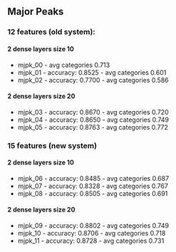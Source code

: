 ## Major Peaks
### 12 features (old system):
#### 2 dense layers size 10
- mjpk_00 - avg categories 0.713
- mjpk_01 - accuracy: 0.8525 - avg categories 0.601
- mjpk_02 - accuracy: 0.7700 - avg categories 0.586
#### 2 dense layers size 20
- mjpk_03 - accuracy: 0.8670 - avg categories 0.720
- mjpk_04 - accuracy: 0.8650 - avg categories 0.749
- mjpk_05 - accuracy: 0.8763 - avg categories 0.772

### 15 features (new system)
#### 2 dense layers size 10
- mjpk_06 - accuracy: 0.8485 - avg categories 0.687
- mjpk_07 - accuracy: 0.8328 - avg categories 0.767
- mjpk_08 - accuracy: 0.8505 - avg categories 0.691
#### 2 dense layers size 20
- mjpk_09 - accuracy: 0.8802 - avg categories 0.749
- mjpk_10 - accuracy: 0.8706 - avg categories 0.718
- mjpk_11 - accuracy: 0.8728 - avg categories 0.731